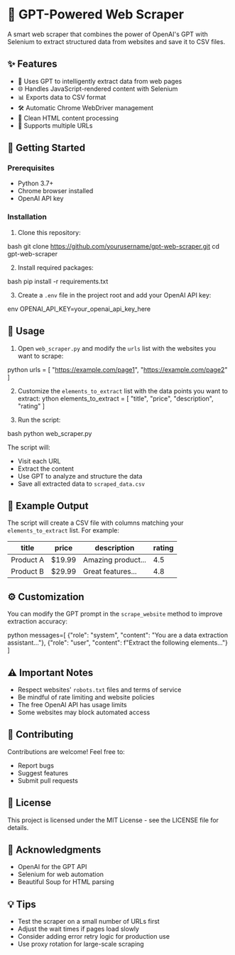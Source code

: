 # 🤖 GPT-Powered Web Scraper

A smart web scraper that combines the power of OpenAI's GPT with Selenium to extract structured data from websites and save it to CSV files.

## ✨ Features

- 🧠 Uses GPT to intelligently extract data from web pages
- 🌐 Handles JavaScript-rendered content with Selenium
- 📊 Exports data to CSV format
- 🛠 Automatic Chrome WebDriver management
- 🧹 Clean HTML content processing
- 🔄 Supports multiple URLs

## 🚀 Getting Started

### Prerequisites

- Python 3.7+
- Chrome browser installed
- OpenAI API key

### Installation

1. Clone this repository:

bash 
git clone https://github.com/yourusername/gpt-web-scraper.git
cd gpt-web-scraper


2. Install required packages:

bash
pip install -r requirements.txt

3. Create a `.env` file in the project root and add your OpenAI API key:

env
OPENAI_API_KEY=your_openai_api_key_here

## 🎯 Usage

1. Open `web_scraper.py` and modify the `urls` list with the websites you want to scrape:

python
urls = [
    "https://example.com/page1",
    "https://example.com/page2"
]

2. Customize the `elements_to_extract` list with the data points you want to extract:
ython
elements_to_extract = [
    "title",
    "price",
    "description",
    "rating"
]

3. Run the script:

bash
python web_scraper.py


The script will:
- Visit each URL
- Extract the content
- Use GPT to analyze and structure the data
- Save all extracted data to `scraped_data.csv`

## 📝 Example Output

The script will create a CSV file with columns matching your `elements_to_extract` list. For example:

| title | price | description | rating |
|-------|-------|-------------|--------|
| Product A | $19.99 | Amazing product... | 4.5 |
| Product B | $29.99 | Great features... | 4.8 |

## ⚙️ Customization

You can modify the GPT prompt in the `scrape_website` method to improve extraction accuracy:

python
messages=[
    {"role": "system", "content": "You are a data extraction assistant..."},
    {"role": "user", "content": f"Extract the following elements..."}
]

## ⚠️ Important Notes

- Respect websites' `robots.txt` files and terms of service
- Be mindful of rate limiting and website policies
- The free OpenAI API has usage limits
- Some websites may block automated access

## 🤝 Contributing

Contributions are welcome! Feel free to:
- Report bugs
- Suggest features
- Submit pull requests

## 📄 License

This project is licensed under the MIT License - see the LICENSE file for details.

## 🙏 Acknowledgments

- OpenAI for the GPT API
- Selenium for web automation
- Beautiful Soup for HTML parsing

## 💡 Tips

- Test the scraper on a small number of URLs first
- Adjust the wait times if pages load slowly
- Consider adding error retry logic for production use
- Use proxy rotation for large-scale scraping